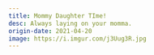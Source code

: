 ```yaml
---
title: Mommy Daughter TIme!
desc: Always laying on your momma.
origin-date: 2021-04-20
image: https://i.imgur.com/j3Uug3R.jpg
---
```

